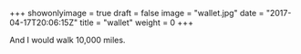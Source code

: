 +++
showonlyimage = true
draft = false
image = "wallet.jpg"
date = "2017-04-17T20:06:15Z"
title = "wallet"
weight = 0
+++

And I would walk 10,000 miles.

